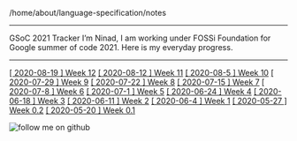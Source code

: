 /home/about/language-specification/notes

---

GSoC 2021 Tracker
I’m Ninad, I am working under FOSSi Foundation for Google summer of code 2021. Here is my everyday progress.

---
[[ 2020-08-19 ] Week 12](pages/wk12)
[[ 2020-08-12 ] Week 11](pages/wk11)
[[ 2020-08-5 ] Week 10](pages/wk10)
[[ 2020-07-29 ] Week 9](pages/wk9)
[[ 2020-07-22 ] Week 8](pages/wk8)
[[ 2020-07-15 ] Week 7](pages/wk7)
[[ 2020-07-8 ] Week 6](pages/wk6)
[[ 2020-07-1 ] Week 5](pages/wk5)
[[ 2020-06-24 ] Week 4](pages/wk4)
[[ 2020-06-18 ] Week 3](pages/wk3)
[[ 2020-06-11 ] Week 2](pages/wk2)
[[ 2020-06-4 ] Week 1](pages/wk1)
[[ 2020-05-27 ] Week 0.2](pages/wk0_2)
[[ 2020-05-20 ] Week 0.1](pages/wk0_1)

![follow me on github](https://github.com/ninja3011/)
